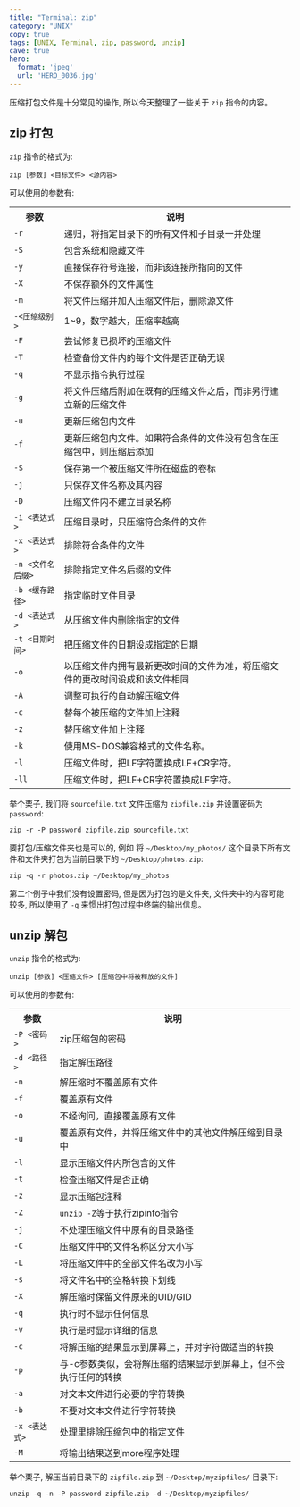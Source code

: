 ```yaml
---
title: "Terminal: zip"
category: "UNIX"
copy: true
tags: [UNIX, Terminal, zip, password, unzip]
cave: true
hero:
  format: 'jpeg'
  url: 'HERO_0036.jpg'
---
```

压缩打包文件是十分常见的操作, 所以今天整理了一些关于 `zip` 指令的内容。

## zip 打包

`zip` 指令的格式为:

```console
zip [参数] <目标文件> <源内容>
```

可以使用的参数有:

<table>
    <tr>
        <th>参数</th>
        <th>说明</th>
    </tr>
    <tr>
        <td><code>-r</code></td>
        <td>递归，将指定目录下的所有文件和子目录一并处理
        </td>
    </tr>
    <tr>
        <td><code>-S</code></td>
        <td>包含系统和隐藏文件
        </td>
    </tr>
    <tr>
        <td><code>-y</code></td>
        <td>直接保存符号连接，而非该连接所指向的文件
        </td>
    </tr>
    <tr>
        <td><code>-X</code></td>
        <td>不保存额外的文件属性
        </td>
    </tr>
    <tr>
        <td><code>-m</code></td>
        <td>将文件压缩并加入压缩文件后，删除源文件
        </td>
    </tr>
    <tr>
        <td><code>-<压缩级别></code></td>
        <td>1~9，数字越大，压缩率越高
        </td>
    </tr>
    <tr>
        <td><code>-F</code></td>
        <td>尝试修复已损坏的压缩文件
        </td>
    </tr>
    <tr>
        <td><code>-T</code></td>
        <td>检查备份文件内的每个文件是否正确无误
        </td>
    </tr>
    <tr>
        <td><code>-q</code></td>
        <td>不显示指令执行过程
        </td>
    </tr>
    <tr>
        <td><code>-g</code></td>
        <td>将文件压缩后附加在既有的压缩文件之后，而非另行建立新的压缩文件
        </td>
    </tr>
    <tr>
        <td><code>-u</code></td>
        <td>更新压缩包内文件
        </td>
    </tr>
    <tr>
        <td><code>-f</code></td>
        <td>更新压缩包内文件。如果符合条件的文件没有包含在压缩包中，则压缩后添加
        </td>
    </tr>
    <tr>
        <td><code>-$</code></td>
        <td>保存第一个被压缩文件所在磁盘的卷标
        </td>
    </tr>
    <tr>
        <td><code>-j</code></td>
        <td>只保存文件名称及其内容
        </td>
    </tr>
    <tr>
        <td><code>-D</code></td>
        <td>压缩文件内不建立目录名称
        </td>
    </tr>
    <tr>
        <td><code>-i <表达式></code></td>
        <td>压缩目录时，只压缩符合条件的文件
        </td>
    </tr>
    <tr>
        <td><code>-x <表达式></code></td>
        <td>排除符合条件的文件
        </td>
    </tr>
    <tr>
        <td><code>-n <文件名后缀></code></td>
        <td>排除指定文件名后缀的文件
        </td>
    </tr>
    <tr>
        <td><code>-b <缓存路径></code></td>
        <td>指定临时文件目录
        </td>
    </tr>
    <tr>
        <td><code>-d <表达式></code></td>
        <td>从压缩文件内删除指定的文件
        </td>
    </tr>
    <tr>
        <td><code>-t <日期时间></code></td>
        <td>把压缩文件的日期设成指定的日期
        </td>
    </tr>
    <tr>
        <td><code>-o</code></td>
        <td>以压缩文件内拥有最新更改时间的文件为准，将压缩文件的更改时间设成和该文件相同
        </td>
    </tr>
    <tr>
        <td><code>-A</code></td>
        <td>调整可执行的自动解压缩文件
        </td>
    </tr>
    <tr>
        <td><code>-c</code></td>
        <td>替每个被压缩的文件加上注释
        </td>
    </tr>
    <tr>
        <td><code>-z</code></td>
        <td>替压缩文件加上注释
        </td>
    </tr>
    <tr>
        <td><code>-k</code></td>
        <td>使用MS-DOS兼容格式的文件名称。
        </td>
    </tr>
    <tr>
        <td><code>-l</code></td>
        <td>压缩文件时，把LF字符置换成LF+CR字符。
        </td>
    </tr>
    <tr>
        <td><code>-ll</code></td>
        <td>压缩文件时，把LF+CR字符置换成LF字符。
        </td>
    </tr>
</table>

举个栗子, 我们将 `sourcefile.txt` 文件压缩为 `zipfile.zip` 并设置密码为 `password`:

```console
zip -r -P password zipfile.zip sourcefile.txt
```

要打包/压缩文件夹也是可以的, 例如 将 `~/Desktop/my_photos/` 这个目录下所有文件和文件夹打包为当前目录下的 `~/Desktop/photos.zip`:

```console
zip -q -r photos.zip ~/Desktop/my_photos
```

第二个例子中我们没有设置密码, 但是因为打包的是文件夹, 文件夹中的内容可能较多, 所以使用了 `-q` 来惯出打包过程中终端的输出信息。

## unzip 解包

`unzip` 指令的格式为:

```console
unzip [参数] <压缩文件> [压缩包中将被释放的文件]
```

可以使用的参数有:

<table>
    <tr>
        <th>参数</th>
        <th>说明</th>
    </tr>
    <tr>
        <td><code>-P <密码></code></td>
        <td>zip压缩包的密码</td>
    </tr>
    <tr>
        <td><code>-d <路径></code></td>
        <td>指定解压路径</td>
    </tr>
    <tr>
        <td><code>-n</code></td>
        <td>解压缩时不覆盖原有文件</td>
    </tr>
    <tr>
        <td><code>-f</code></td>
        <td>覆盖原有文件</td>
    </tr>
    <tr>
        <td><code>-o</code></td>
        <td>不经询问，直接覆盖原有文件</td>
    </tr>
    <tr>
        <td><code>-u</code></td>
        <td>覆盖原有文件，并将压缩文件中的其他文件解压缩到目录中</td>
    </tr>
    <tr>
        <td><code>-l</code></td>
        <td>显示压缩文件内所包含的文件</td>
    </tr>
    <tr>
        <td><code>-t</code></td>
        <td>检查压缩文件是否正确</td>
    </tr>
    <tr>
        <td><code>-z</code></td>
        <td>显示压缩包注释</td>
    </tr>
    <tr>
        <td><code>-Z</code></td>
        <td><code>unzip -Z</code>等于执行zipinfo指令</td>
    </tr>
    <tr>
        <td><code>-j</code></td>
        <td>不处理压缩文件中原有的目录路径</td>
    </tr>
    <tr>
        <td><code>-C</code></td>
        <td>压缩文件中的文件名称区分大小写</td>
    </tr>
    <tr>
        <td><code>-L</code></td>
        <td>将压缩文件中的全部文件名改为小写</td>
    </tr>
    <tr>
        <td><code>-s</code></td>
        <td>将文件名中的空格转换下划线</td>
    </tr>
    <tr>
        <td><code>-X</code></td>
        <td>解压缩时保留文件原来的UID/GID</td>
    </tr>
    <tr>
        <td><code>-q</code></td>
        <td>执行时不显示任何信息</td>
    </tr>
    <tr>
        <td><code>-v</code></td>
        <td>执行是时显示详细的信息</td>
    </tr>
    <tr>
        <td><code>-c</code></td>
        <td>将解压缩的结果显示到屏幕上，并对字符做适当的转换</td>
    </tr>
    <tr>
        <td><code>-p</code></td>
        <td>与-c参数类似，会将解压缩的结果显示到屏幕上，但不会执行任何的转换</td>
    </tr>
    <tr>
        <td><code>-a</code></td>
        <td>对文本文件进行必要的字符转换</td>
    </tr>
    <tr>
        <td><code>-b</code></td>
        <td>不要对文本文件进行字符转换</td>
    </tr>
    <tr>
        <td><code>-x <表达式></code></td>
        <td>处理里排除压缩包中的指定文件</td>
    </tr>
    <tr>
        <td><code>-M</code></td>
        <td>将输出结果送到more程序处理</td>
    </tr>
</table>

举个栗子, 解压当前目录下的 `zipfile.zip` 到 `~/Desktop/myzipfiles/` 目录下:

```console
unzip -q -n -P password zipfile.zip -d ~/Desktop/myzipfiles/
```
